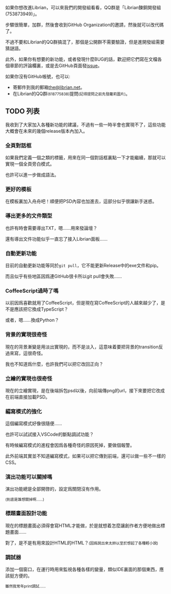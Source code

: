 如果你想改進Librian，可以來我們的開發組看看，QQ群是「Librian鍊銅開發組(753873949)」。  

步驟很簡單，加群，然後會收到GitHub Organization的邀請，然後就可以改代碼了。

不過不要和Librian的QQ群搞混了，那個是公開群不需要驗證，但是進開發組需要猜謎語。

此外，如果你有想要的新功能，或者發現什麼BUG的話，歡迎把它們寫在文檔各個章節的評論欄裏，或是去GitHub頁面發[issue](https://github.com/RimoChan/Librian/issues)。

如果你沒有GitHub帳號，也可以: 

+ 寄郵件到我的郵箱[the@librian.net](mailto:the@librian.net)。
+ 在Librian的QQ群<small>(618775838)</small>提問<small>(記得提問之前先發蘿莉圖片)</small>。


## TODO 列表

我收到了大家加入各種新功能的建議，不過有一些一時半會也實現不了，這些功能大概會在未來的幾個release版本內加入。

### 全頁對話框

如果我們定義一個<pause>之類的標籤，用來在同一個對話框裏點一下才能繼續，那就可以實現一個全頁旁白模式。

也許可以進一步做成語法。

### 更好的模板

在模板裏加入舟舟吧！順便把PSD內容也加進去，這部分似乎很讓新手迷惑。

### 導出更多的文件類型

也許有時會需要導出TXT，嗯……用來發論壇？

還有導出文件功能似乎一直忘了接入Librian面板……

### 自動更新功能

目前的自動更新功能等同於`git pull`，它不能更新Release中的exe文件和pip。

而且似乎有些地區因爲連GitHub很卡所以git pull會失敗……

### CoffeeScript過時了嗎

以前因爲喜歡就用了CoffeeScript，但是現在寫CoffeeScript的人越來越少了，是不是應該把它換成TypeScript？

或者，嗯……換成Python？

### 背景的實現很奇怪

現在的背景漸變是用淡出實現的，而不是淡入，這意味着要把背景的transition反過來寫，這很奇怪。

我也不知道爲什麼，也許我們可以把它改回正向？

### 立繪的實現也很奇怪

現在的立繪實現，是在後端拆包psd以後，向前端傳png的url，接下來要把它改成在前端直接加載PSD。

### 編寫模式的強化

這個編寫模式好像很隨便……

也許可以試試接入VSCode的斷點調試功能？

有時候編寫模式的進程會因爲各種奇怪的原因死掉，要做個報警。

此外前端其實並不知道編寫模式，如果可以把它傳到前端，還可以做一些不一樣的CSS。

### 演出功能可以關掉嗎

演出功能總是全部開啓的，設定爲關閉沒有作用。

<small>(到底是誰想關掉啊……)</small>

### 標題畫面設計功能

現在的標題畫面必須得會寫HTML才能做，於是就想着怎麼讓創作者方便地做出標題畫面……

對了，是不是有用來設計HTML的HTML？<small>(因爲說出來太帥以至於想起了各種輕小說)</small>

### 調試器

添加一個窗口，在運行時用來監視各種各樣的變量，類似IDE裏面的那個東西，應該挺方便的。

<small>雖然我常年print調試……</small>
